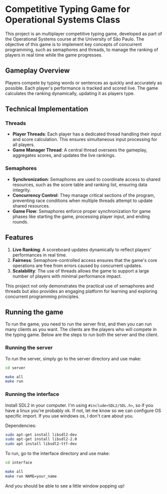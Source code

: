 # Competitive Typing Game for Operational Systems Class  

This project is an multiplayer competitive typing game, developed as part of the Operational Systems course at the University of São Paulo. The objective of this game is to implement key concepts of concurrent programming, such as semaphores and threads, to manage the ranking of players in real time while the game progresses.  

## Gameplay Overview  

Players compete by typing words or sentences as quickly and accurately as possible. Each player's performance is tracked and scored live. The game calculates the ranking dynamically, updating it as players type.  

## Technical Implementation  

### Threads  
- **Player Threads**: Each player has a dedicated thread handling their input and score calculation. This ensures simultaneous input processing for all players.  
- **Game Manager Thread**: A central thread oversees the gameplay, aggregates scores, and updates the live rankings.  

### Semaphores  
- **Synchronization**: Semaphores are used to coordinate access to shared resources, such as the score table and ranking list, ensuring data integrity.  
- **Concurrency Control**: They manage critical sections of the program, preventing race conditions when multiple threads attempt to update shared resources.  
- **Game Flow**: Semaphores enforce proper synchronization for game phases like starting the game, processing player input, and ending rounds.  

## Features  
1. **Live Ranking**: A scoreboard updates dynamically to reflect players' performances in real time.  
2. **Fairness**: Semaphore-controlled access ensures that the game's core operations are free from errors caused by concurrent updates.  
3. **Scalability**: The use of threads allows the game to support a large number of players with minimal performance impact.  

This project not only demonstrates the practical use of semaphores and threads but also provides an engaging platform for learning and exploring concurrent programming principles.

## Running the game

To run the game, you need to run the server first, and then you can run many clients as you want. The clients are the players who will compete in the typing game. Below are the steps to run both the server and the client.

### Running the server

To run the server, simply go to the server directory and use make:

```bash
cd server
```

```bash
make all
make run
```

### Running the interface 

Install SDL2 in your computer. I'm using `#include<SDL2/SDL.h>`, so if you have a linux you're probably ok. If not, let me know so we can configure OS specific import. If you use windows os, I don't care about you.

Dependencies:

```bash
sudo apt-get install libsdl2-dev
sudo apt-get install libsdl2-2.0
sudo apt install libsdl2-ttf-dev
```

To run, go to the interface directory and use make:

```bash
cd interface
```

```bash
make all
make run NAME=your_name
```

And you should be able to see a little window popping up!
